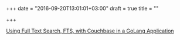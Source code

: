 +++
date = "2016-09-20T13:01:01+03:00"
draft = true
title = ""

+++

<p><a href="http://blog.couchbase.com/2016/july/using-full-text-search-fts-with-couchbase-in-a-golang-application">Using Full Text Search, FTS, with Couchbase in a GoLang Application </a></p>
